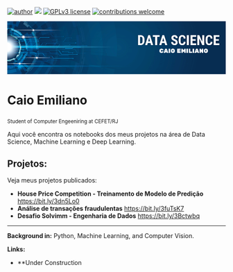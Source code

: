 [![author](https://img.shields.io/badge/author-caio.emiliano-red)](https://www.linkedin.com/in/caio-emiliano/) [![](https://img.shields.io/badge/python-3.7+-blue.svg)](https://www.python.org/downloads/release/python-365/) [![GPLv3 license](https://img.shields.io/badge/License-GPLv3-blue.svg)](http://perso.crans.org/besson/LICENSE.html) [![contributions welcome](https://img.shields.io/badge/contributions-welcome-brightgreen.svg?style=flat)](https://github.com/caio-emiliano/data_science)

<p align="center">
  <img src="https://github.com/caio-emiliano/data_science/blob/main/caio%20emiliano.png" >
</p>

# Caio Emiliano
<sub>Student of Computer Engeeniring at CEFET/RJ</sub>

Aqui você encontra os notebooks dos meus projetos na área de Data Science, Machine Learning e Deep Learning.

## Projetos:
Veja meus projetos publicados:

* **House Price Competition - Treinamento de Modelo de Predição** https://bit.ly/3dn5Lo0
* **Análise de transações fraudulentas** https://bit.ly/3fuTsK7
* **Desafio Solvimm - Engenharia de Dados** https://bit.ly/3Bctwbq
--- 

**Background in:** Python, Machine Learning, and Computer Vision.

**Links:**
* **Under Construction

